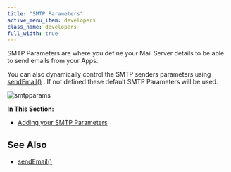 ```yaml
---
title: "SMTP Parameters"
active_menu_item: developers
class_name: developers
full_width: true
---
```



SMTP Parameters are where you define your Mail Server details to be able to send emails from your Apps.

You can also dynamically control the SMTP senders parameters using [sendEmail()](../../../../../../scripting-apis/server-side-api/ssj-object/miscellaneous/sendemail2) . If not defined these default SMTP Parameters will be used.

![smtpparams](/img/docs/smtpparams.zoom65.png)

**In This Section:**

 - [Adding your SMTP Parameters](adding-your-smtp-parameters)

## See Also

 - [sendEmail()](../../../../../../scripting-apis/server-side-api/ssj-object/miscellaneous/sendemail2)

